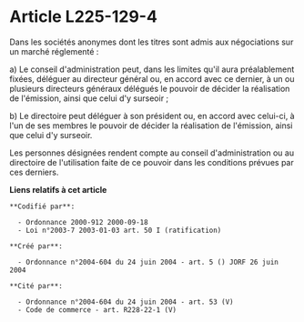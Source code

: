 # Article L225-129-4

Dans les sociétés anonymes dont les titres sont admis aux négociations sur un marché réglementé :

a) Le conseil d'administration peut, dans les limites qu'il aura préalablement fixées, déléguer au directeur général ou, en
accord avec ce dernier, à un ou plusieurs directeurs généraux délégués le pouvoir de décider la réalisation de l'émission,
ainsi que celui d'y surseoir ;

b) Le directoire peut déléguer à son président ou, en accord avec celui-ci, à l'un de ses membres le pouvoir de décider la
réalisation de l'émission, ainsi que celui d'y surseoir.

Les personnes désignées rendent compte au conseil d'administration ou au directoire de l'utilisation faite de ce pouvoir dans
les conditions prévues par ces derniers.

**Liens relatifs à cet article**

	**Codifié par**:

	  - Ordonnance 2000-912 2000-09-18
	  - Loi n°2003-7 2003-01-03 art. 50 I (ratification)

	**Créé par**:

	  - Ordonnance n°2004-604 du 24 juin 2004 - art. 5 () JORF 26 juin 2004

	**Cité par**:

	  - Ordonnance n°2004-604 du 24 juin 2004 - art. 53 (V)
	  - Code de commerce - art. R228-22-1 (V)
